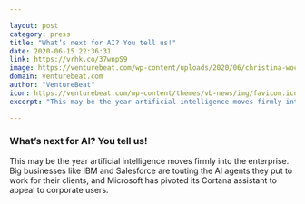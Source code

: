 ```yaml
---

layout: post
category: press
title: "What’s next for AI? You tell us!"
date: 2020-06-15 22:36:31
link: https://vrhk.co/37wnpS9
image: https://venturebeat.com/wp-content/uploads/2020/06/christina-wocintechchat-com-PviMD8jDeYE-unsplash.jpg?w=1200&strip=all
domain: venturebeat.com
author: "VentureBeat"
icon: https://venturebeat.com/wp-content/themes/vb-news/img/favicon.ico
excerpt: "This may be the year artificial intelligence moves firmly into the enterprise. Big businesses like IBM and Salesforce are touting the AI agents they put to work for their clients, and Microsoft has pivoted its Cortana assistant to appeal to corporate users."

---
```


### What’s next for AI? You tell us!

This may be the year artificial intelligence moves firmly into the enterprise. Big businesses like IBM and Salesforce are touting the AI agents they put to work for their clients, and Microsoft has pivoted its Cortana assistant to appeal to corporate users.